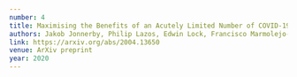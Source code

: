 ```yaml
---
number: 4
title: Maximising the Benefits of an Acutely Limited Number of COVID-19 Tests
authors: Jakob Jonnerby, Philip Lazos, Edwin Lock, Francisco Marmolejo-Cossío, C. Bronk Ramsey, Meghana Shukla and Divya Sridhar
link: https://arxiv.org/abs/2004.13650
venue: ArXiv preprint
year: 2020
---
```


